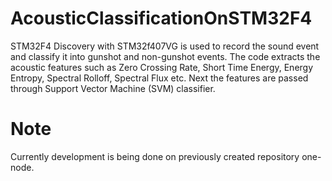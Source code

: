 # AcousticClassificationOnSTM32F4
STM32F4 Discovery with STM32f407VG is used to record the sound event and classify it into gunshot and non-gunshot events. The code extracts the acoustic features such as Zero Crossing Rate, Short Time Energy, Energy Entropy, Spectral Rolloff, Spectral Flux etc. Next the features are passed through Support Vector Machine (SVM) classifier. 

# Note
Currently development is being done on previously created repository one-node.
